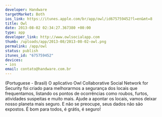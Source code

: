 ```yaml
--- 
developer: Handware
targetMarket: Both
ios_link: https://itunes.apple.com/br/app/owl/id675759452?l=en&mt=8
title: Owl
date: 2013-08-02 02:34:27.367380 +00:00
type: app
developer_link: http://www.owlsocialapp.com
thumb: /uploads/app/2013-08/2013-08-02-owl.png
permalink: /app/owl
status: publish
itunes_id: "675759452"
devices: 
- ios
email: contato@handware.com.br
---
```


(Portuguese - Brasil) O aplicativo Owl Collaborative Social Network for Security foi criado para melhorarmos a segurança dos locais que frequentamos, listando os pontos de ocorrências como roubos, furtos, atividades suspeitas e muito mais. Ajude a apontar os locais, vamos deixar nosso planeta mais seguro. 
E não se preocupe, seus dados não são expostos. É bom para todos, é grátis, é seguro!

